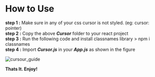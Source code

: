 # How to Use

**step 1 :**  Make sure in any of your css cursor is not styled. (eg: cursor: pointer) <br>
**step 2 :**  Copy the above  ***Cursor*** folder to your react project  <br>
**step 3 :**  Run the following code and install classnames library 
              > npm i classnames   <br>
**step 4 :**  Import ***Cursor.js*** in your ***App.js*** as shown in the figure <br>

![cursour_guide](https://user-images.githubusercontent.com/67228515/104703920-f92c8c80-573d-11eb-89a0-4e7ee65dae33.png)

**Thats It. Enjoy!**
